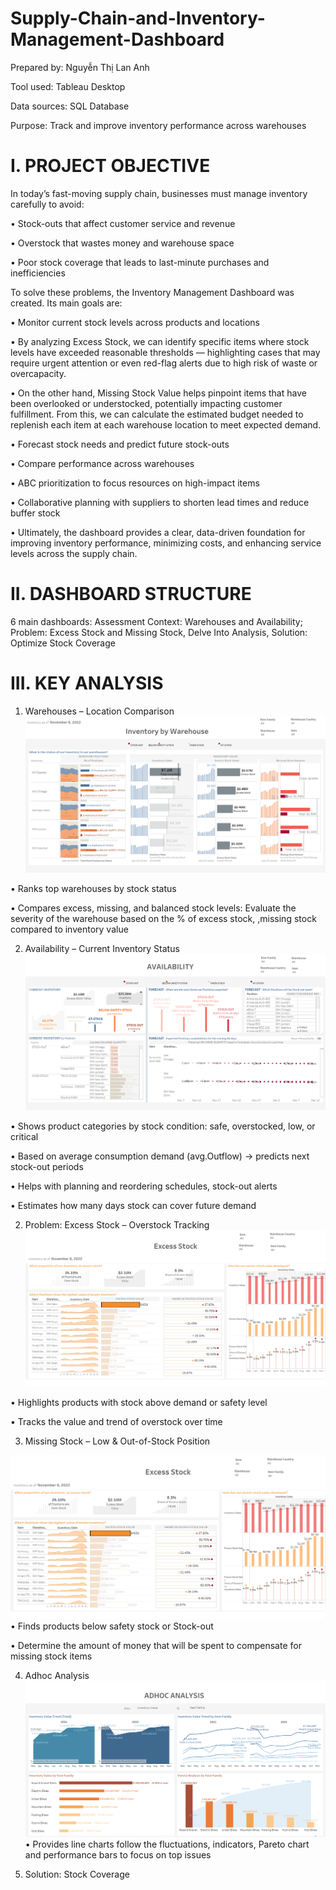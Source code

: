 # Supply-Chain-and-Inventory-Management-Dashboard

Prepared by: Nguyễn Thị Lan Anh 

Tool used: Tableau Desktop

Data sources: SQL Database 

Purpose: Track and improve inventory performance across warehouses

# I. PROJECT OBJECTIVE
In today’s fast-moving supply chain, businesses must manage inventory carefully to avoid:

•	Stock-outs that affect customer service and revenue

•	Overstock that wastes money and warehouse space

•	Poor stock coverage that leads to last-minute purchases and inefficiencies

To solve these problems, the Inventory Management Dashboard was created. Its main goals are:

•	Monitor current stock levels across products and locations

•	By analyzing Excess Stock, we can identify specific items where stock levels have exceeded reasonable thresholds — highlighting cases that may require urgent attention or even red-flag alerts due to high risk of waste or overcapacity.

•  On the other hand, Missing Stock Value helps pinpoint items that have been overlooked or understocked, potentially impacting customer fulfillment. From this, we can calculate the estimated budget needed to replenish each item at each warehouse location to meet expected demand.

•	Forecast stock needs and predict future stock-outs

•	Compare performance across warehouses

•	ABC prioritization to focus resources on high-impact items

•  Collaborative planning with suppliers to shorten lead times and reduce buffer stock

•  Ultimately, the dashboard provides a clear, data-driven foundation for improving inventory performance, minimizing costs, and enhancing service levels across the supply chain.

# II. DASHBOARD STRUCTURE

6 main dashboards: Assessment Context: Warehouses and Availability; Problem: Excess Stock and Missing Stock, Delve Into Analysis, Solution: Optimize Stock Coverage 

# III. KEY ANALYSIS 

1. Warehouses – Location Comparison
   ![Warehouse](https://github.com/LanAnh55/Supply-Chain-and-Inventory-Management-Dashboard/blob/main/Figure/Warehouse%20Inventory.png)
   
• Ranks top warehouses by stock status

• Compares excess, missing, and balanced stock levels: Evaluate the severity of the warehouse based on the % of excess stock, ,missing stock compared to inventory value 

2. Availability – Current Inventory Status
  ![Availability](https://github.com/LanAnh55/Supply-Chain-and-Inventory-Management-Dashboard/blob/main/Figure/Availability.png) 
   
• Shows product categories by stock condition: safe, overstocked, low, or critical

• Based on average consumption demand (avg.Outflow) -> predicts next stock-out periods 

• Helps with planning and reordering schedules, stock-out alerts

• Estimates how many days stock can cover future demand

2. Problem: Excess Stock – Overstock Tracking
  ![Excess Stock](https://github.com/LanAnh55/Supply-Chain-and-Inventory-Management-Dashboard/blob/main/Figure/Excess%20Stock.png) 
   
• Highlights products with stock above demand or safety level

• Tracks the value and trend of overstock over time

3. Missing Stock – Low & Out-of-Stock Position

  ![Excess Stock](https://github.com/LanAnh55/Supply-Chain-and-Inventory-Management-Dashboard/blob/main/Figure/Excess%20Stock.png)   
• Finds products below safety stock or Stock-out

• Determine the amount of money that will be spent to compensate for missing stock items

4. Adhoc Analysis 
 ![Excess Stock](https://github.com/LanAnh55/Supply-Chain-and-Inventory-Management-Dashboard/blob/main/Figure/Adhoc%20Analysis.png) 
• Provides line charts follow the fluctuations, indicators, Pareto chart and performance bars to focus on top issues

6. Solution: Stock Coverage


